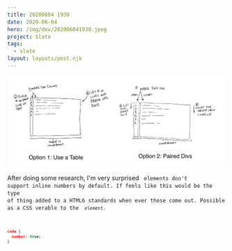 ```yaml
---
title: 20200604 1930
date: 2020-06-04
hero: /img/dev/202006041930.jpeg
project: Slate
tags:
  - slate
layout: layouts/post.njk
---
```


![Screenshot of Slate's new Data Meter](/img/dev/202006041930.jpeg)

After doing some research, I'm very surprised <code> elements don't support inline numbers by default. If feels like this would be the type of thing added to a HTML6 standards when ever those come out. Possible as a CSS verable to the <code> element.

```json
code {
  number: true;
}

```
